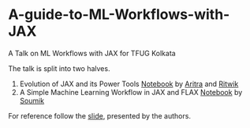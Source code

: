 # A-guide-to-ML-Workflows-with-JAX
A Talk on ML Workflows with JAX for TFUG Kolkata

The talk is split into two halves. 

1. Evolution of JAX and its Power Tools [Notebook](https://pyimg.co/s6evh) by [Aritra](https://twitter.com/ariG23498) and [Ritwik](https://twitter.com/ritwik_raha)
2. A Simple Machine Learning Workflow in JAX and FLAX [Notebook](http://wandb.me/tfug-flax) by [Soumik](https://twitter.com/soumikRakshit96)

For reference follow the [slide]([url](https://docs.google.com/presentation/d/e/2PACX-1vTpgRQwfLvbSYtngHMMzq6LbnluYHwXgNf89OzhAy8kmT7QWrgYnPpBDAosz63o57aSnOtkv-dnu3Dc/pub?start=true&loop=true&delayms=10000)), presented by the authors.
